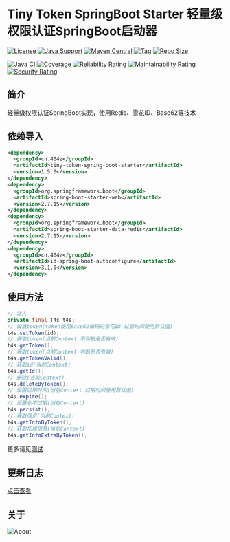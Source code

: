 # Tiny Token SpringBoot Starter 轻量级权限认证SpringBoot启动器

[![License](https://img.shields.io/github/license/ALI1416/tiny-token-spring-boot-starter?label=License)](https://www.apache.org/licenses/LICENSE-2.0.txt)
[![Java Support](https://img.shields.io/badge/Java-8+-green)](https://openjdk.org/)
[![Maven Central](https://img.shields.io/maven-central/v/cn.404z/tiny-token-spring-boot-starter?label=Maven%20Central)](https://mvnrepository.com/artifact/cn.404z/tiny-token-spring-boot-starter)
[![Tag](https://img.shields.io/github/v/tag/ALI1416/tiny-token-spring-boot-starter?label=Tag)](https://github.com/ALI1416/tiny-token-spring-boot-starter/tags)
[![Repo Size](https://img.shields.io/github/repo-size/ALI1416/tiny-token-spring-boot-starter?label=Repo%20Size&color=success)](https://github.com/ALI1416/tiny-token-spring-boot-starter/archive/refs/heads/master.zip)

[![Java CI](https://github.com/ALI1416/tiny-token-spring-boot-starter/actions/workflows/ci.yml/badge.svg)](https://github.com/ALI1416/tiny-token-spring-boot-starter/actions/workflows/ci.yml)
[![Coverage](https://sonarcloud.io/api/project_badges/measure?project=ALI1416_tiny-token-spring-boot-starter&metric=coverage)
![Reliability Rating](https://sonarcloud.io/api/project_badges/measure?project=ALI1416_tiny-token-spring-boot-starter&metric=reliability_rating)
![Maintainability Rating](https://sonarcloud.io/api/project_badges/measure?project=ALI1416_tiny-token-spring-boot-starter&metric=sqale_rating)
![Security Rating](https://sonarcloud.io/api/project_badges/measure?project=ALI1416_tiny-token-spring-boot-starter&metric=security_rating)](https://sonarcloud.io/summary/new_code?id=ALI1416_tiny-token-spring-boot-starter)

## 简介

轻量级权限认证SpringBoot实现，使用Redis、雪花ID、Base62等技术

## 依赖导入

```xml
<dependency>
  <groupId>cn.404z</groupId>
  <artifactId>tiny-token-spring-boot-starter</artifactId>
  <version>1.5.0</version>
</dependency>
<dependency>
  <groupId>org.springframework.boot</groupId>
  <artifactId>spring-boot-starter-web</artifactId>
  <version>2.7.15</version>
</dependency>
<dependency>
  <groupId>org.springframework.boot</groupId>
  <artifactId>spring-boot-starter-data-redis</artifactId>
  <version>2.7.15</version>
</dependency>
<dependency>
  <groupId>cn.404z</groupId>
  <artifactId>id-spring-boot-autoconfigure</artifactId>
  <version>3.1.0</version>
</dependency>
```

## 使用方法

```java
// 注入
private final T4s t4s;
// 设置token(token使用Base62编码的雪花ID 过期时间使用默认值)
t4s.setToken(id);
// 获取token(当前Context 不判断是否有效)
t4s.getToken();
// 获取token(当前Context 判断是否有效)
t4s.getTokenValid();
// 获取id(当前Context)
t4s.getId();
// 删除(当前Context)
t4s.deleteByToken();
// 设置过期时间(当前Context 过期时间使用默认值)
t4s.expire();
// 设置永不过期(当前Context)
t4s.persist();
// 获取信息(当前Context)
t4s.getInfoByToken();
// 获取拓展信息(当前Context)
t4s.getInfoExtraByToken();
```

更多请见[测试](./test/tiny-token-spring-boot-starter-test)

## 更新日志

[点击查看](./CHANGELOG.md)

## 关于

<picture>
  <source media="(prefers-color-scheme: dark)" srcset="https://www.404z.cn/images/about.dark.svg">
  <img alt="About" src="https://www.404z.cn/images/about.light.svg">
</picture>
